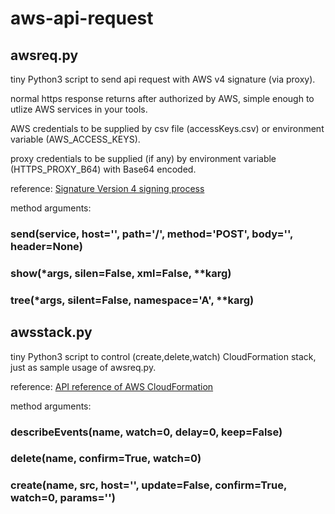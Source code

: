 # aws-api-request

## awsreq.py
tiny Python3 script to send api request with AWS v4 signature (via proxy).

normal https response returns after authorized by AWS,
simple enough to utlize AWS services in your tools.

AWS credentials to be supplied by csv file (accessKeys.csv) or environment variable (AWS_ACCESS_KEYS).

proxy credentials to be supplied (if any) by environment variable (HTTPS_PROXY_B64) with Base64 encoded.

reference:
  [Signature Version 4 signing process](https://docs.aws.amazon.com/general/latest/gr/signature-version-4.html)

method arguments:
### send(service, host='', path='/', method='POST', body='', header=None)
### show(*args, silen=False, xml=False, **karg)
### tree(*args, silent=False, namespace='A', **karg)

## awsstack.py
tiny Python3 script to control (create,delete,watch) CloudFormation stack,
just as sample usage of awsreq.py.

reference:
  [API reference of AWS CloudFormation](https://docs.aws.amazon.com/AWSCloudFormation/latest/APIReference/Welcome.html)

method arguments:
### describeEvents(name, watch=0, delay=0, keep=False)
### delete(name, confirm=True, watch=0)
### create(name, src, host='', update=False, confirm=True, watch=0, params='')
